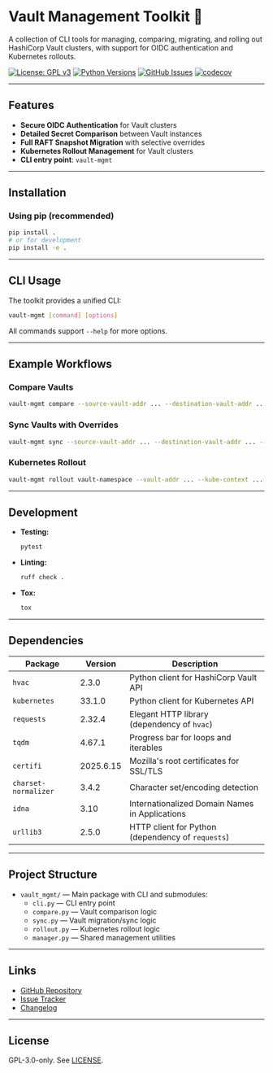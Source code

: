 # Vault Management Toolkit 🧰

A collection of CLI tools for managing, comparing, migrating, and rolling out HashiCorp Vault clusters, with support for OIDC authentication and Kubernetes rollouts.

[![License: GPL v3](https://img.shields.io/badge/License-GPLv3-blue.svg)](LICENSE)
[![Python Versions](https://img.shields.io/badge/python-3.9%2B-blue.svg)](https://www.python.org/downloads/)
[![GitHub Issues](https://img.shields.io/github/issues/jbouse/vault-mgmt.svg)](https://github.com/jbouse/vault-mgmt/issues)
[![codecov](https://codecov.io/gh/jbouse/vault-mgmt/branch/main/graph/badge.svg)](https://codecov.io/gh/jbouse/vault-mgmt)

---

## Features

- **Secure OIDC Authentication** for Vault clusters
- **Detailed Secret Comparison** between Vault instances
- **Full RAFT Snapshot Migration** with selective overrides
- **Kubernetes Rollout Management** for Vault clusters
- **CLI entry point**: `vault-mgmt`

---

## Installation

### Using pip (recommended)

```bash
pip install .
# or for development
pip install -e .
```

---

## CLI Usage

The toolkit provides a unified CLI:

```bash
vault-mgmt [command] [options]
```

All commands support `--help` for more options.

---

## Example Workflows

### Compare Vaults

```bash
vault-mgmt compare --source-vault-addr ... --destination-vault-addr ... --output-file differences.csv
```

### Sync Vaults with Overrides

```bash
vault-mgmt sync --source-vault-addr ... --destination-vault-addr ... --override-secrets differences.csv
```

### Kubernetes Rollout

```bash
vault-mgmt rollout vault-namespace --vault-addr ... --kube-context ...
```

---

## Development

- **Testing:**
  ```bash
  pytest
  ```
- **Linting:**
  ```bash
  ruff check .
  ```
- **Tox:**
  ```bash
  tox
  ```

---

## Dependencies

| Package              | Version    | Description                                    |
|----------------------|-----------|------------------------------------------------|
| `hvac`               | 2.3.0     | Python client for HashiCorp Vault API          |
| `kubernetes`         | 33.1.0    | Python client for Kubernetes API               |
| `requests`           | 2.32.4    | Elegant HTTP library (dependency of `hvac`)    |
| `tqdm`               | 4.67.1    | Progress bar for loops and iterables           |
| `certifi`            | 2025.6.15 | Mozilla's root certificates for SSL/TLS        |
| `charset-normalizer` | 3.4.2     | Character set/encoding detection               |
| `idna`               | 3.10      | Internationalized Domain Names in Applications |
| `urllib3`            | 2.5.0     | HTTP client for Python (dependency of `requests`)|

---

## Project Structure

- `vault_mgmt/` — Main package with CLI and submodules:
  - `cli.py` — CLI entry point
  - `compare.py` — Vault comparison logic
  - `sync.py` — Vault migration/sync logic
  - `rollout.py` — Kubernetes rollout logic
  - `manager.py` — Shared management utilities

---

## Links

- [GitHub Repository](https://github.com/jbouse/vault-mgmt)
- [Issue Tracker](https://github.com/jbouse/vault-mgmt/issues)
- [Changelog](https://github.com/jbouse/vault-mgmt/blob/main/CHANGELOG.md)

---

## License

GPL-3.0-only. See [LICENSE](LICENSE).